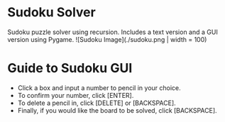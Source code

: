 # Sudoku Solver
Sudoku puzzle solver using recursion. Includes a text version and a GUI version using Pygame.
![Sudoku Image](./sudoku.png | width = 100)

# Guide to Sudoku GUI
- Click a box and input a number to pencil in your choice.
- To confirm your number, click [ENTER].
- To delete a pencil in, click [DELETE] or [BACKSPACE].
- Finally, if you would like the board to be solved, click [BACKSPACE].
